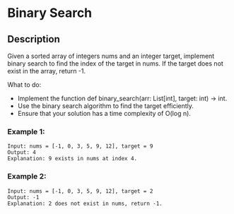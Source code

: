 # Binary Search

## Description
Given a sorted array of integers nums and an integer target, implement binary search to find the index of the target in nums. If the target does not exist in the array, return -1.

What to do:
* Implement the function def binary_search(arr: List[int], target: int) -> int.
* Use the binary search algorithm to find the target efficiently.
* Ensure that your solution has a time complexity of O(log n).

### Example 1:
```
Input: nums = [-1, 0, 3, 5, 9, 12], target = 9  
Output: 4  
Explanation: 9 exists in nums at index 4.
``` 

### Example 2:
```
Input: nums = [-1, 0, 3, 5, 9, 12], target = 2  
Output: -1  
Explanation: 2 does not exist in nums, return -1.
``` 
